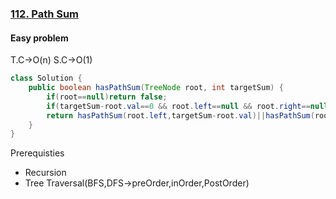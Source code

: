 ### [112. Path Sum](https://leetcode.com/problems/path-sum/)

#### Easy problem
T.C->O(n)
S.C->O(1)
```Java
class Solution {
    public boolean hasPathSum(TreeNode root, int targetSum) {        
        if(root==null)return false;
        if(targetSum-root.val==0 && root.left==null && root.right==null)return true;       
        return hasPathSum(root.left,targetSum-root.val)||hasPathSum(root.right,targetSum-root.val);
    }
}
```

Prerequisties
* Recursion
* Tree Traversal(BFS,DFS->preOrder,inOrder,PostOrder)
